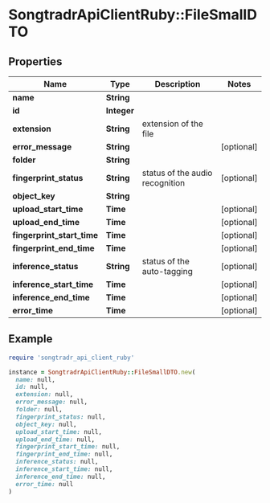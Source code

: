 # SongtradrApiClientRuby::FileSmallDTO

## Properties

| Name | Type | Description | Notes |
| ---- | ---- | ----------- | ----- |
| **name** | **String** |  |  |
| **id** | **Integer** |  |  |
| **extension** | **String** | extension of the file |  |
| **error_message** | **String** |  | [optional] |
| **folder** | **String** |  |  |
| **fingerprint_status** | **String** | status of the audio recognition | [optional] |
| **object_key** | **String** |  |  |
| **upload_start_time** | **Time** |  | [optional] |
| **upload_end_time** | **Time** |  | [optional] |
| **fingerprint_start_time** | **Time** |  | [optional] |
| **fingerprint_end_time** | **Time** |  | [optional] |
| **inference_status** | **String** | status of the auto-tagging | [optional] |
| **inference_start_time** | **Time** |  | [optional] |
| **inference_end_time** | **Time** |  | [optional] |
| **error_time** | **Time** |  | [optional] |

## Example

```ruby
require 'songtradr_api_client_ruby'

instance = SongtradrApiClientRuby::FileSmallDTO.new(
  name: null,
  id: null,
  extension: null,
  error_message: null,
  folder: null,
  fingerprint_status: null,
  object_key: null,
  upload_start_time: null,
  upload_end_time: null,
  fingerprint_start_time: null,
  fingerprint_end_time: null,
  inference_status: null,
  inference_start_time: null,
  inference_end_time: null,
  error_time: null
)
```

